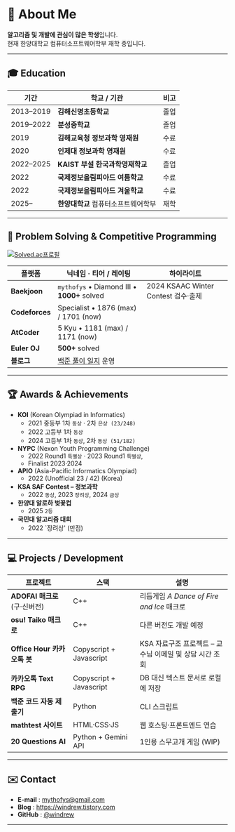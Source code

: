 # 👋 About Me
**알고리즘 및 개발에 관심이 많은 학생**입니다.  
현재 한양대학교 컴퓨터소프트웨어학부 재학 중입니다.

---

## 🎓 Education
| 기간 | 학교 / 기관 | 비고 |
|------|-------------|------|
| 2013–2019 | **김해신명초등학교** | 졸업 |
| 2019–2022 | **분성중학교** | 졸업 |
| 2019 | **김해교육청 정보과학 영재원** | 수료 |
| 2020 | **인제대 정보과학 영재원** | 수료 |
| 2022–2025 | **KAIST 부설 한국과학영재학교** | 졸업 |
| 2022 | **국제정보올림피아드 여름학교** | 수료 |
| 2022 | **국제정보올림피아드 겨울학교** | 수료 |
| 2025– | **한양대학교** 컴퓨터소프트웨어학부 | 재학 |

---

## 🏹 Problem Solving & Competitive Programming

[![Solved.ac프로필](https://mazassumnida.wtf/api/v2/generate_badge?boj=mythofys)](https://solved.ac/mythofys)

| 플랫폼 | 닉네임 · 티어 / 레이팅 | 하이라이트 |
|---------|-----------------------|------------|
| **Baekjoon** | `mythofys` • Diamond Ⅲ • **1000+** solved | 2024 KSAAC Winter Contest 검수·출제 |
| **Codeforces** | Specialist • 1876 (max) / 1701 (now) |  |
| **AtCoder** | 5 Kyu • 1181 (max) / 1171 (now) |  |
| **Euler OJ** | **500+** solved |  |
| **블로그** | [백준 풀이 일지](https://windrew.tistory.com/manage) 운영 |  |

---

## 🏆 Awards & Achievements
- **KOI** (Korean Olympiad in Informatics)  
  - 2021 중등부 1차 `동상` · 2차 `은상 (23/248)`  
  - 2022 고등부 1차 `동상`  
  - 2024 고등부 1차 `동상`, 2차 `동상 (51/182)`  
- **NYPC** (Nexon Youth Programming Challenge)  
  - 2022 Round1 `특별상` · 2023 Round1 `특별상`,
  - Finalist 2023·2024
- **APIO** (Asia-Pacific Informatics Olympiad)
  - 2022 (Unofficial 23 / 42) (Korea)
- **KSA SAF Contest – 정보과학**  
  - 2022 `동상`, 2023 `장려상`, 2024 `금상`
- **한양대 알로하 벚꽃컵**
  - 2025 `2등`
- **국민대 알고리즘 대회**
  - 2022 `장려상' (만점)

---

## 💻 Projects / Development
| 프로젝트 | 스택 | 설명 |
|----------|------|------|
| **ADOFAI 매크로** (구·신버전) | C++ | 리듬게임 *A Dance of Fire and Ice* 매크로 |
| **osu! Taiko 매크로** | C++ | 다른 버전도 개발 예정 |
| **Office Hour 카카오톡 봇** | Copyscript + Javascript | KSA 자료구조 프로젝트 – 교수님 이메일 및 상담 시간 조회 |
| **카카오톡 Text RPG** | Copyscript + Javascript | DB 대신 텍스트 문서로 로컬에 저장 |
| **백준 코드 자동 제출기** | Python | CLI 스크립트 |
| **mathtest 사이트** | HTML·CSS·JS | 웹 호스팅·프론트엔드 연습 |
| **20 Questions AI** | Python + Gemini API | 1인용 스무고개 게임 (WIP) |

---

## ✉️ Contact
- **E-mail** : mythofys@gmail.com
- **Blog**   : <https://windrew.tistory.com>  
- **GitHub** : [@windrew](https://github.com/windrew)

---

